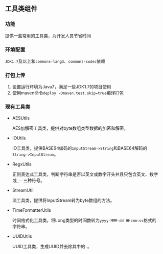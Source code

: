 ## 工具类组件
### 功能
提供一些常用的工具类，为开发人员节省时间

### 环境配置
`JDK1.7`及以上和`commons-lang3`、`commons-codec`依赖

### 打包上传
1. 设置运行环境为Java7，满足一些JDK1.7的项目使用
2. 使用maven命令`deploy -Dmaven.test.skip=true`编译打包

### 现有工具类
- AESUtils 

  AES加解密工具类，提供对byte数组类型数据的加密和解密。
- IOUtils
  
  IO工具类，提供BASE64编码的`InputStream->String`和BASE64解码的`String->InputStream`。
  
- RegxUtils

  正则表达式工具类，判断字符串是否以英文或数字开头并且只包含英文、数字或`_·-`三种符号。
  
- StreamUtil
 
  流工具类，提供将InputStream转为byte数组的方法。
  
- TimeFormatterUtils

  时间格式化工具类，将Long类型的时间数转为`yyyy-MMM-dd HH:mm:ss`格式的字符串。
  
- UUIDUtils

  UUID工具类，生成UUID并去除其中的`-`。 
  
